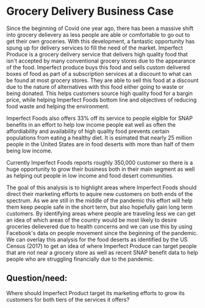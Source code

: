 # Grocery Delivery Business Case

Since the beginning of Covid one year ago, there has been a massive shift into grocery delievery as less people are able or comfortable to go out to get their own groceries.  With this development, a fantastic opportunity has spung up for delivery services to fill the need of the market. Imperfect Produce is a grocery delivery service that delivers high quality food that isn't accepted by many conventional grocery stores due to the appearance of the food.  Imperfect produce buys this food and sells custom delivered boxes of food as part of a subscription services at a discount to what can be found at most grocery stores.  They are able to sell this food at a discount due to the nature of alternatives with this food either going to waste or being donated.  This helps customers source high quality food for a bargin price, while helping Imperfect Foods bottom line and objectives of reducing food waste and helping the environment.   

Imperfect Foods also offers 33% off its service to people elgible for SNAP benefits in an effort to help low income people eat well as often the affordiability and availability of high quality food prevents certain populations from eating a healthy diet.  It is esimated that nearly 25 million people in the United States are in food deserts with more than half of them being low income. 

Currently Imperfect Foods reports roughly 350,000 customer so there is a huge opportunity to grow their business both in their main segment as well as helping out people in low income and food desert communities. 

The goal of this analysis is to highlight areas where Imperfect Foods should direct their marketing efforts to aquire new customers on both ends of the spectrum.  As we are still in the middle of the pandemic this effort will help them keep people safe in the short term, but also hopefully gain long term customers. By identifying areas where people are traveling less we can get an idea of which areas of the country would be most likely to desire groceries delievered due to health concerns and we can use this by using Facebook's data on people movement since the beginning of the pandemic.  We can overlay this analysis for the food deserts as identified by the US Census (2017) to get an idea of where Imperfect Produce can target people that are not near a grocery store as well as recent SNAP benefit data to help people who are struggling financially due to the pandemic.

## Question/need:

Where should Imperfect Product target its marketing efforts to grow its customers for both tiers of the services it offers?  


